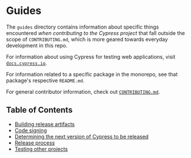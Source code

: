 # Guides

The `guides` directory contains information about specific things encountered *when contributing to the Cypress project* that fall outside the scope of `CONTRIBUTING.md`, which is more geared towards everyday development in this repo.

For information about using Cypress for testing web applications, visit [`docs.cypress.io`](https://docs.cypress.io).

For information related to a specific package in the monorepo, see that package's respective `README.md`.

For general contributor information, check out [`CONTRIBUTING.md`](../CONTRIBUTING.md).

## Table of Contents

* [Building release artifacts](./building-release-artifacts.md)
* [Code signing](./code-signing.md)
* [Determining the next version of Cypress to be released](./next-version.md)
* [Release process](./release-process.md)
* [Testing other projects](./testing-other-projects.md)